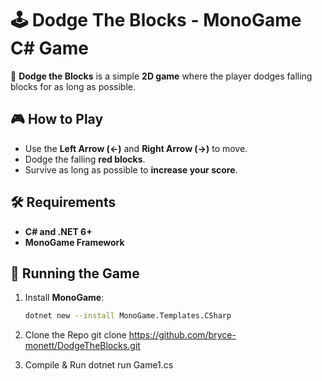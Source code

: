 # 🕹 Dodge The Blocks - MonoGame C# Game

🚀 **Dodge the Blocks** is a simple **2D game** where the player dodges falling blocks for as long as possible.

## 🎮 How to Play
- Use the **Left Arrow (←)** and **Right Arrow (→)** to move.
- Dodge the falling **red blocks**.
- Survive as long as possible to **increase your score**.

## 🛠 Requirements
- **C# and .NET 6+**
- **MonoGame Framework**

## 🚀 Running the Game
1. Install **MonoGame**:
   ```sh
   dotnet new --install MonoGame.Templates.CSharp

2. Clone the Repo
git clone https://github.com/bryce-monett/DodgeTheBlocks.git

3. Compile & Run
dotnet run Game1.cs
